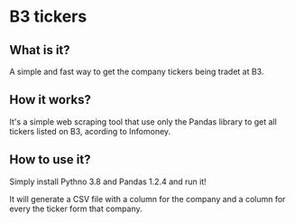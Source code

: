 # B3 tickers
## What is it?
A simple and fast way to get the company tickers being tradet at B3.

## How it works?
It's a simple web scraping tool that use only the Pandas library to get all tickers listed on B3, acording to Infomoney.

## How to use it?
Simply install Pythno 3.8 and Pandas 1.2.4 and run it!

It will generate a CSV file with a column for the company and a column for every the ticker form that company.
